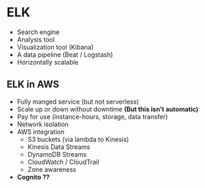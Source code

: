 # ELK

- Search engine 
- Analysis tool 
- Visualization tool (Kibana)
- A data pipeline (Beat / Logstash)
- Horizontally scalable

## ELK in AWS
- Fully manged service (but not serverless)
- Scale up or down without downtime **(But this isn't automatic)**
- Pay for use (instance-hours, storage, data transfer)
- Network isolation 
- AWS integration 
  - S3 buckets (via lambda to Kinesis)
  - Kinesis Data Streams 
  - DynamoDB Streams 
  - CloudWatch / CloudTrail 
  - Zone awareness
- **Cognito ??**
